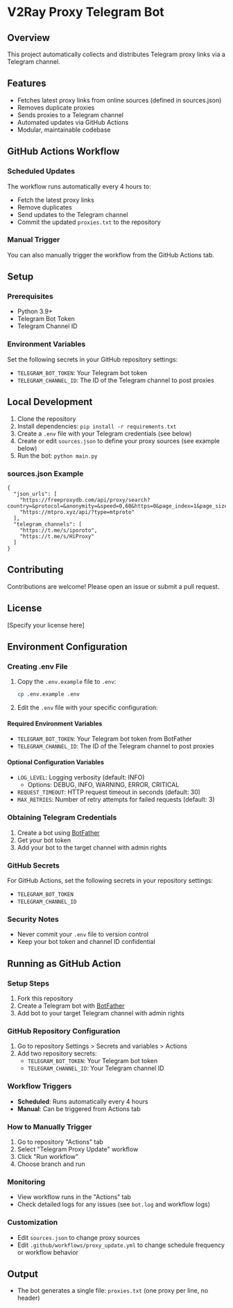 # V2Ray Proxy Telegram Bot

## Overview
This project automatically collects and distributes Telegram proxy links via a Telegram channel.

## Features
- Fetches latest proxy links from online sources (defined in sources.json)
- Removes duplicate proxies
- Sends proxies to a Telegram channel
- Automated updates via GitHub Actions
- Modular, maintainable codebase

## GitHub Actions Workflow

### Scheduled Updates
The workflow runs automatically every 4 hours to:
- Fetch the latest proxy links
- Remove duplicates
- Send updates to the Telegram channel
- Commit the updated `proxies.txt` to the repository

### Manual Trigger
You can also manually trigger the workflow from the GitHub Actions tab.

## Setup

### Prerequisites
- Python 3.9+
- Telegram Bot Token
- Telegram Channel ID

### Environment Variables
Set the following secrets in your GitHub repository settings:
- `TELEGRAM_BOT_TOKEN`: Your Telegram bot token
- `TELEGRAM_CHANNEL_ID`: The ID of the Telegram channel to post proxies

## Local Development
1. Clone the repository
2. Install dependencies: `pip install -r requirements.txt`
3. Create a `.env` file with your Telegram credentials (see below)
4. Create or edit `sources.json` to define your proxy sources (see example below)
5. Run the bot: `python main.py`

### sources.json Example
```
{
  "json_urls": [
    "https://freeproxydb.com/api/proxy/search?country=&protocol=&anonymity=&speed=0,60&https=0&page_index=1&page_size=100",
    "https://mtpro.xyz/api/?type=mtproto"
  ],
  "telegram_channels": [
    "https://t.me/s/iporoto",
    "https://t.me/s/HiProxy"
  ]
}
```

## Contributing
Contributions are welcome! Please open an issue or submit a pull request.

## License
[Specify your license here]

## Environment Configuration

### Creating .env File
1. Copy the `.env.example` file to `.env`:
   ```bash
   cp .env.example .env
   ```

2. Edit the `.env` file with your specific configuration:

#### Required Environment Variables
- `TELEGRAM_BOT_TOKEN`: Your Telegram bot token from BotFather
- `TELEGRAM_CHANNEL_ID`: The ID of the Telegram channel to post proxies

#### Optional Configuration Variables
- `LOG_LEVEL`: Logging verbosity (default: INFO)
  - Options: DEBUG, INFO, WARNING, ERROR, CRITICAL
- `REQUEST_TIMEOUT`: HTTP request timeout in seconds (default: 30)
- `MAX_RETRIES`: Number of retry attempts for failed requests (default: 3)

### Obtaining Telegram Credentials
1. Create a bot using [BotFather](https://t.me/botfather)
2. Get your bot token
3. Add your bot to the target channel with admin rights

### GitHub Secrets
For GitHub Actions, set the following secrets in your repository settings:
- `TELEGRAM_BOT_TOKEN`
- `TELEGRAM_CHANNEL_ID`

### Security Notes
- Never commit your `.env` file to version control
- Keep your bot token and channel ID confidential

## Running as GitHub Action

### Setup Steps
1. Fork this repository
2. Create a Telegram bot with [BotFather](https://t.me/botfather)
3. Add bot to your target Telegram channel with admin rights

### GitHub Repository Configuration
1. Go to repository Settings > Secrets and variables > Actions
2. Add two repository secrets:
   - `TELEGRAM_BOT_TOKEN`: Your Telegram bot token
   - `TELEGRAM_CHANNEL_ID`: Your Telegram channel ID

### Workflow Triggers
- **Scheduled**: Runs automatically every 4 hours
- **Manual**: Can be triggered from Actions tab

### How to Manually Trigger
1. Go to repository "Actions" tab
2. Select "Telegram Proxy Update" workflow
3. Click "Run workflow"
4. Choose branch and run

### Monitoring
- View workflow runs in the "Actions" tab
- Check detailed logs for any issues (see `bot.log` and workflow logs)

### Customization
- Edit `sources.json` to change proxy sources
- Edit `.github/workflows/proxy_update.yml` to change schedule frequency or workflow behavior

## Output
- The bot generates a single file: `proxies.txt` (one proxy per line, no header) 